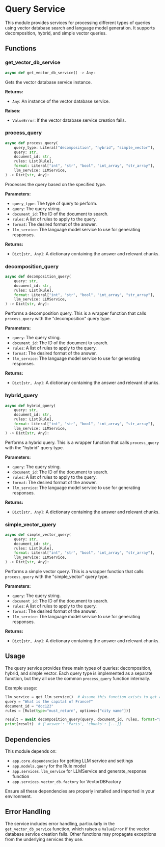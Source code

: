 # Query Service

This module provides services for processing different types of queries using vector database search and language model generation. It supports decomposition, hybrid, and simple vector queries.

## Functions

### get_vector_db_service

```python
async def get_vector_db_service() -> Any:
```

Gets the vector database service instance.

**Returns:**
- `Any`: An instance of the vector database service.

**Raises:**
- `ValueError`: If the vector database service creation fails.

### process_query

```python
async def process_query(
    query_type: Literal["decomposition", "hybrid", "simple_vector"],
    query: str,
    document_id: str,
    rules: List[Rule],
    format: Literal["int", "str", "bool", "int_array", "str_array"],
    llm_service: LLMService,
) -> Dict[str, Any]:
```

Processes the query based on the specified type.

**Parameters:**
- `query_type`: The type of query to perform.
- `query`: The query string.
- `document_id`: The ID of the document to search.
- `rules`: A list of rules to apply to the query.
- `format`: The desired format of the answer.
- `llm_service`: The language model service to use for generating responses.

**Returns:**
- `Dict[str, Any]`: A dictionary containing the answer and relevant chunks.

### decomposition_query

```python
async def decomposition_query(
    query: str,
    document_id: str,
    rules: List[Rule],
    format: Literal["int", "str", "bool", "int_array", "str_array"],
    llm_service: LLMService,
) -> Dict[str, Any]:
```

Performs a decomposition query. This is a wrapper function that calls `process_query` with the "decomposition" query type.

**Parameters:**
- `query`: The query string.
- `document_id`: The ID of the document to search.
- `rules`: A list of rules to apply to the query.
- `format`: The desired format of the answer.
- `llm_service`: The language model service to use for generating responses.

**Returns:**
- `Dict[str, Any]`: A dictionary containing the answer and relevant chunks.

### hybrid_query

```python
async def hybrid_query(
    query: str,
    document_id: str,
    rules: List[Rule],
    format: Literal["int", "str", "bool", "int_array", "str_array"],
    llm_service: LLMService,
) -> Dict[str, Any]:
```

Performs a hybrid query. This is a wrapper function that calls `process_query` with the "hybrid" query type.

**Parameters:**
- `query`: The query string.
- `document_id`: The ID of the document to search.
- `rules`: A list of rules to apply to the query.
- `format`: The desired format of the answer.
- `llm_service`: The language model service to use for generating responses.

**Returns:**
- `Dict[str, Any]`: A dictionary containing the answer and relevant chunks.

### simple_vector_query

```python
async def simple_vector_query(
    query: str,
    document_id: str,
    rules: List[Rule],
    format: Literal["int", "str", "bool", "int_array", "str_array"],
    llm_service: LLMService,
) -> Dict[str, Any]:
```

Performs a simple vector query. This is a wrapper function that calls `process_query` with the "simple_vector" query type.

**Parameters:**
- `query`: The query string.
- `document_id`: The ID of the document to search.
- `rules`: A list of rules to apply to the query.
- `format`: The desired format of the answer.
- `llm_service`: The language model service to use for generating responses.

**Returns:**
- `Dict[str, Any]`: A dictionary containing the answer and relevant chunks.

## Usage

The query service provides three main types of queries: decomposition, hybrid, and simple vector. Each query type is implemented as a separate function, but they all use the common `process_query` function internally.

Example usage:

```python
llm_service = get_llm_service()  # Assume this function exists to get an LLM service
query = "What is the capital of France?"
document_id = "doc123"
rules = [Rule(type="must_return", options=["city name"])]

result = await decomposition_query(query, document_id, rules, format="str", llm_service)
print(result)  # {'answer': 'Paris', 'chunks': [...]}
```

## Dependencies

This module depends on:
- `app.core.dependencies` for getting LLM service and settings
- `app.models.query` for the Rule model
- `app.services.llm_service` for LLMService and generate_response function
- `app.services.vector_db.factory` for VectorDBFactory

Ensure all these dependencies are properly installed and imported in your environment.

## Error Handling

The service includes error handling, particularly in the `get_vector_db_service` function, which raises a `ValueError` if the vector database service creation fails. Other functions may propagate exceptions from the underlying services they use.